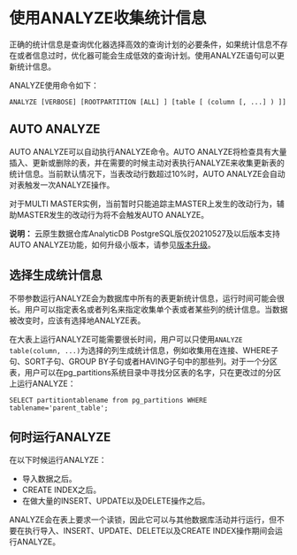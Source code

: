 # 使用ANALYZE收集统计信息

正确的统计信息是查询优化器选择高效的查询计划的必要条件，如果统计信息不存在或者信息过时，优化器可能会生成低效的查询计划。使用ANALYZE语句可以更新统计信息。

ANALYZE使用命令如下：

```
ANALYZE [VERBOSE] [ROOTPARTITION [ALL] ] [table [ (column [, ...] ) ]]
```

## AUTO ANALYZE

AUTO ANALYZE可以自动执行ANALYZE命令。AUTO ANALYZE将检查具有大量插入、更新或删除的表，并在需要的时候主动对表执行ANALYZE来收集更新表的统计信息。当前默认情况下，当表改动行数超过10%时，AUTO ANALYZE会自动对表触发一次ANALYZE操作。

对于MULTI MASTER实例，当前暂时只能追踪主MASTER上发生的改动行为，辅助MASTER发生的改动行为将不会触发AUTO ANALYZE。

**说明：** 云原生数据仓库AnalyticDB PostgreSQL版仅20210527及以后版本支持AUTO ANALYZE功能，如何升级小版本，请参见[版本升级](/cn.zh-CN/实例管理/版本管理/版本升级.md)。

## 选择生成统计信息

不带参数运行ANALYZE会为数据库中所有的表更新统计信息，运行时间可能会很长。用户可以指定表名或者列名来指定收集单个表或者某些列的统计信息。当数据被改变时，应该有选择地ANALYZE表。

在大表上运行ANALYZE可能需要很长时间，用户可以只使用`ANALYZE table(column, ...)`为选择的列生成统计信息，例如收集用在连接、WHERE子句、SORT子句、GROUP BY子句或者HAVING子句中的那些列。对于一个分区表，用户可以在pg\_partitions系统目录中寻找分区表的名字，只在更改过的分区上运行ANALYZE：

```
SELECT partitiontablename from pg_partitions WHERE tablename='parent_table';
```

## 何时运行ANALYZE

在以下时候运行ANALYZE：

-   导入数据之后。
-   CREATE INDEX之后。
-   在做大量的INSERT、UPDATE以及DELETE操作之后。

ANALYZE会在表上要求一个读锁，因此它可以与其他数据库活动并行运行，但不要在执行导入、INSERT、UPDATE、DELETE以及CREATE INDEX操作期间会运行ANALYZE。

